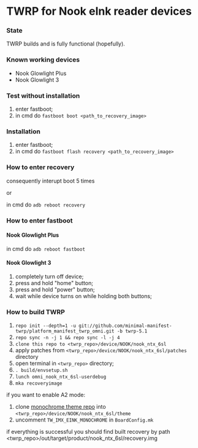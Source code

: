 # TWRP for Nook eInk reader devices
### State
TWRP builds and is fully functional (hopefully).

### Known working devices
- Nook Glowlight Plus
- Nook Glowlight 3

### Test without installation
1) enter fastboot;
2) in cmd do `fastboot boot <path_to_recovery_image>`

### Installation
1) enter fastboot;
2) in cmd do `fastboot flash recovery <path_to_recovery_image>`

### How to enter recovery
consequently interupt boot 5 times

or

in cmd do `adb reboot recovery`

### How to enter fastboot
#### Nook Glowlight Plus
in cmd do `adb reboot fastboot`
#### Nook Glowlight 3
1) completely turn off device;
2) press and hold "home" button;
3) press and hold "power" button;
4) wait while device turns on while holding both buttons;

### How to build TWRP
1. `repo init --depth=1 -u git://github.com/minimal-manifest-twrp/platform_manifest_twrp_omni.git -b twrp-5.1`
2. `repo sync -n -j 1 && repo sync -l -j 4`
3. `clone this repo to <twrp_repo>/device/NOOK/nook_ntx_6sl`
4. apply patches from `<twrp_repo>/device/NOOK/nook_ntx_6sl/patches` directory
5. open terminal in `<twrp_repo>` directory;
6. `. build/envsetup.sh`
7. `lunch omni_nook_ntx_6sl-userdebug`
8. `mka recoveryimage`

if you want to enable A2 mode:
1. clone [monochrome theme repo](https://github.com/Ryogo-Z/twrp_monochrome_portrait_hdpi_theme/) into `<twrp_repo>/device/NOOK/nook_ntx_6sl/theme`
2. uncomment `TW_IMX_EINK_MONOCHROME` in `BoardConfig.mk`

if everything is successful you should find built recovery by path <twrp_repo>/out/target/product/nook_ntx_6sl/recovery.img
